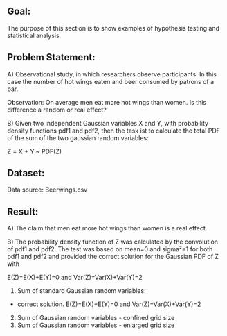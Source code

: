 Goal:
-----
The purpose of this section is to show examples of hypothesis testing and statistical analysis.

Problem Statement:
------------------
A)
Observational study, in which researchers observe participants. 
In this case the number of hot wings eaten and beer consumed by patrons of a bar.

Observation: On average men eat more hot wings than women. Is this difference a random or real effect?

B)
Given two independent Gaussian variables X and Y, with probability density functions pdf1 and pdf2, 
then the task ist to calculate the total PDF of the sum of the two gaussian random variables: 

Z = X + Y ~ PDF(Z)

Dataset:
--------
Data source: Beerwings.csv

Result:
-------
A)
The claim that men eat more hot wings than women is a real effect.

B)
The probability density function of Z was calculated by the convolution of pdf1 and pdf2. 
The test was based on mean=0 and sigma²=1 for both pdf1 and pdf2 and provided the correct solution for the Gaussian PDF of Z with 

E(Z)=E(X)+E(Y)=0 and Var(Z)=Var(X)+Var(Y)=2

1. Sum of standard Gaussian random variables: 
- correct solution. E(Z)=E(X)+E(Y)=0 and Var(Z)=Var(X)+Var(Y)=2
2. Sum of Gaussian random variables - confined grid size
3. Sum of Gaussian random variables - enlarged grid size

